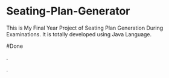 # Seating-Plan-Generator

This is My Final Year Project of Seating Plan Generation During Examinations. It is totally developed using Java Language.









































































#Done










































































































.




































































































































































































































































































































































































































































































.






































